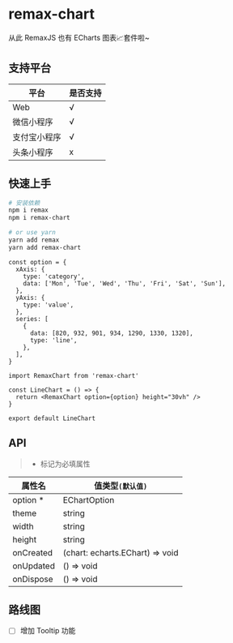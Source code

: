 # remax-chart
从此 RemaxJS 也有 ECharts 图表📈套件啦~

## 支持平台
| 平台            | 是否支持 |
| -------------- | ------- |
| Web            |    √    |
| 微信小程序       |    √    |
| 支付宝小程序     |    √    |
| 头条小程序       |    x    |


## 快速上手

```bash
# 安装依赖
npm i remax
npm i remax-chart

# or use yarn
yarn add remax
yarn add remax-chart

```

```tsx
const option = {
  xAxis: {
    type: 'category',
    data: ['Mon', 'Tue', 'Wed', 'Thu', 'Fri', 'Sat', 'Sun'],
  },
  yAxis: {
    type: 'value',
  },
  series: [
    {
      data: [820, 932, 901, 934, 1290, 1330, 1320],
      type: 'line',
    },
  ],
}

import RemaxChart from 'remax-chart'

const LineChart = () => {
  return <RemaxChart option={option} height="30vh" />
}

export default LineChart
```

## API
> * 标记为必填属性

| 属性名          | 值类型`(默认值)`                      |
| -------------- | ---------------------------------  |
| option *       | EChartOption                       |
| theme          | string                             |
| width          | string                             |
| height         | string                             |
| onCreated      | (chart: echarts.EChart) => void    |
| onUpdated      | () => void                         |
| onDispose      | () => void                         |


## 路线图
- [ ] 增加 Tooltip 功能